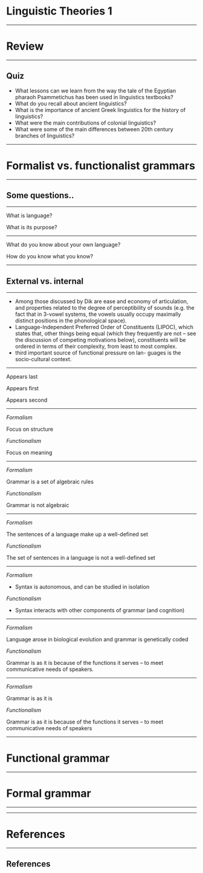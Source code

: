 

# Linguistic Theories 1

---

# Review

---

## Quiz

- What lessons can we learn from the way the tale of the Egyptian pharaoh Psammetichus has been used in linguistics textbooks?
- What do you recall about ancient linguistics?
- What is the importance of ancient Greek linguistics for the history of linguistics?
- What were the main contributions of colonial linguistics?
- What were some of the main differences between 20th century branches of linguistics?

---

# Formalist vs. functionalist grammars

---

## Some questions..

---

What is language?  

What is its purpose?

---

What do you know about your own language?  

How do you know what you know?

---

## External vs. internal 


---


-  Among those discussed by Dik are ease and economy of articulation, and properties related to the degree of perceptibility of sounds (e.g. the fact that in 3-vowel systems, the vowels usually occupy maximally distinct positions in the phonological space).
-  Language-Independent Preferred Order of Constituents (LIPOC), which states that, other things being equal (which they frequently are not – see the discussion of competing motivations below), constituents will be ordered in terms of their complexity, from least to most complex.
-  third important source of functional pressure on lan- guages is the socio-cultural context.


---


<p class="fragment" data-fragment-index="1">Appears last</p>
<p class="fragment" data-fragment-index="1">Appears first</p>
<p class="fragment" data-fragment-index="2">Appears second</p>


---



<div id = "left">
<em>Formalism</em>

Focus on structure
</div>



<div id = "right">
<em>Functionalism</em>

Focus on meaning

</div>
	

---


<div id = "left">
<em>Formalism</em>

Grammar is a set of algebraic rules  

</div>



<div id = "right">
<em>Functionalism</em>

Grammar is not algebraic  
</div>

---

<div id = "left">
<em>Formalism</em>

The sentences of a language make up a well-defined set
</div>



<div id = "right">
<em>Functionalism</em>

The set of sentences in a language is not a well-defined set
</div>


---


<div id = "left">
<em>Formalism</em>

-  Syntax is autonomous, and can be studied in isolation


</div>



<div id = "right">
<em>Functionalism</em>

- Syntax interacts with other components of grammar (and cognition)

</div>

---

<div id = "left">
<em>Formalism</em>

Language arose in biological evolution and grammar is genetically coded

</div>



<div id = "right">
<em>Functionalism</em>

Grammar is as it is because of the functions it serves – to meet communicative needs of speakers.

</div>


---

<div id = "left">
<em>Formalism</em>

Grammar is as it is


</div>



<div id = "right">
<em>Functionalism</em>

Grammar is as it is because of the functions it serves – to meet communicative needs of speakers

</div>


---

# Functional grammar

---

# Formal grammar

---



---


# References

---

## References


<div id = "refs">

